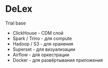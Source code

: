 # DeLex
Trial base

* ClickHouse - CDM слой
* Spark / Trino - для compute
* Hadoop / S3 - для хранения
* Superset - для визуализации
* Airflow - для оркестрации
* Docker - для развёртывания приложения
